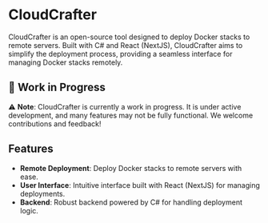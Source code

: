 # CloudCrafter

CloudCrafter is an open-source tool designed to deploy Docker stacks to remote servers. Built with C# and React (NextJS), CloudCrafter aims to simplify the deployment process, providing a seamless interface for managing Docker stacks remotely.

## 🚧 Work in Progress

⚠️ **Note**: CloudCrafter is currently a work in progress. It is under active development, and many features may not be fully functional. We welcome contributions and feedback!

## Features

- **Remote Deployment**: Deploy Docker stacks to remote servers with ease.
- **User Interface**: Intuitive interface built with React (NextJS) for managing deployments.
- **Backend**: Robust backend powered by C# for handling deployment logic.
